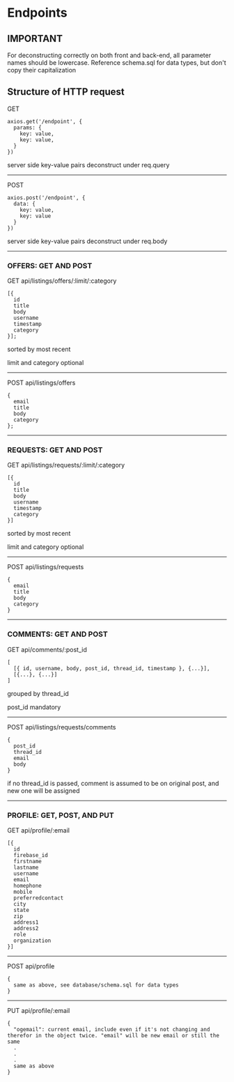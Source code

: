 # Endpoints

## IMPORTANT
For deconstructing correctly on both front and back-end, all parameter names should be lowercase. Reference schema.sql for data types, but don't copy their capitalization

## Structure of HTTP request
GET
```
axios.get('/endpoint', {
  params: {
    key: value,
    key: value,
  }
})
```
server side key-value pairs deconstruct under req.query

---

POST
```
axios.post('/endpoint', {
  data: {
    key: value,
    key: value
  }
})
```
server side key-value pairs deconstruct under req.body

---
### OFFERS: GET AND POST

GET api/listings/offers/:limit/:category
```
[{
  id
  title
  body
  username
  timestamp
  category
}];
```
sorted by most recent

limit and category optional

---
POST api/listings/offers
```
{
  email
  title
  body
  category
};
```
---

### REQUESTS: GET AND POST

GET api/listings/requests/:limit/:category
```
[{
  id
  title
  body
  username
  timestamp
  category
}]
```
sorted by most recent

limit and category optional

---

POST api/listings/requests
```
{
  email
  title
  body
  category
}
```

---
### COMMENTS: GET AND POST

GET api/comments/:post_id
```
[
  [{ id, username, body, post_id, thread_id, timestamp }, {...}],
  [{...}, {...}]
]
```
grouped by thread_id

post_id mandatory

---
POST api/listings/requests/comments
```
{
  post_id
  thread_id
  email
  body
}
```
if no thread_id is passed, comment is assumed to be on original post, and new one will be assigned

---

### PROFILE: GET, POST, AND PUT

GET api/profile/:email
```
[{
  id
  firebase_id
  firstname
  lastname
  username
  email
  homephone
  mobile
  preferredcontact
  city
  state
  zip
  address1
  address2
  role
  organization
}]
```
---
POST api/profile
```
{
  same as above, see database/schema.sql for data types
}
```

---

PUT api/profile/:email
```
{
  "ogemail": current email, include even if it's not changing and therefor in the object twice. "email" will be new email or still the same
  .
  .
  .
  same as above
}
```
